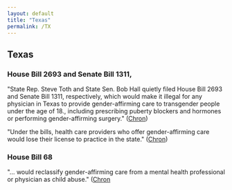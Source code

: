 ```yaml
---
layout: default
title: "Texas"
permalink: /TX
---
```


## Texas

### House Bill 2693 and Senate Bill 1311, 

"State Rep. Steve Toth and State Sen. Bob Hall quietly filed House Bill 2693 and Senate Bill 1311, respectively, which would make it illegal for any physician in Texas to provide gender-affirming care to transgender people under the age of 18., including prescribing puberty blockers and hormones or performing gender-affirming surgery." ([Chron](https://www.chron.com/politics/article/arkansas-anti-trans-bill-texas-16064413.php))

"Under the bills, health care providers who offer gender-affirming care would lose their license to practice in the state." ([Chron](https://www.chron.com/politics/article/arkansas-anti-trans-bill-texas-16064413.php))


### House Bill 68

"... would reclassify gender-affirming care from a mental health professional or physician as child abuse." ([Chron](https://www.chron.com/politics/article/arkansas-anti-trans-bill-texas-16064413.php)
